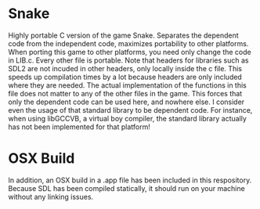 # Snake
Highly portable C version of the game Snake. Separates the dependent code from the independent code, maximizes portability to other platforms.
When porting this game to other platforms, you need only change the code in LIB.c. Every other file is portable.
Note that headers for libraries such as SDL2 are not incuded in other headers, only locally inside the c file.
This speeds up compilation times by a lot because headers are only included where they are needed.
The actual implementation of the functions in this file does not matter to any of the other files in the game.
This forces that only the dependent code can be used here, and nowhere else.
I consider even the usage of that standard library to be dependent code.
For instance, when using libGCCVB, a virtual boy compiler, the standard library actually has not been implemented for that platform!
# OSX Build
In addition, an OSX build in a .app file has been included in this respository. Because SDL has been compiled statically, it should run on your machine without any linking issues.
